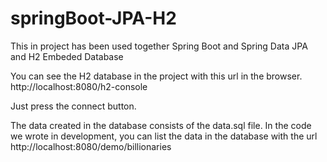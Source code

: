 # springBoot-JPA-H2

This in project has been used together Spring Boot and Spring Data JPA and H2 Embeded Database

You can see the H2 database in the project with this url in the browser. http://localhost:8080/h2-console

Just press the connect button.

The data created in the database consists of the data.sql file. In the code we wrote in development, 
you can list the data in the database with the url http://localhost:8080/demo/billionaries
